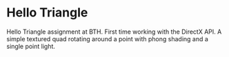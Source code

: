 # Hello Triangle
Hello Triangle assignment at BTH.
First time working with the DirectX API. 
A simple textured quad rotating around a point with phong shading and a single point light.
